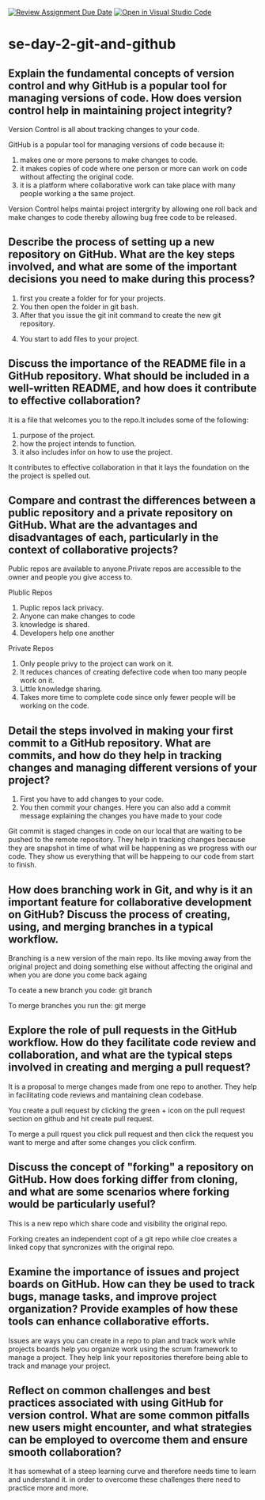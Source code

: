 [![Review Assignment Due Date](https://classroom.github.com/assets/deadline-readme-button-22041afd0340ce965d47ae6ef1cefeee28c7c493a6346c4f15d667ab976d596c.svg)](https://classroom.github.com/a/8wgCKhpZ)
[![Open in Visual Studio Code](https://classroom.github.com/assets/open-in-vscode-2e0aaae1b6195c2367325f4f02e2d04e9abb55f0b24a779b69b11b9e10269abc.svg)](https://classroom.github.com/online_ide?assignment_repo_id=15795629&assignment_repo_type=AssignmentRepo)
# se-day-2-git-and-github
## Explain the fundamental concepts of version control and why GitHub is a popular tool for managing versions of code. How does version control help in maintaining project integrity?

Version Control is all about tracking changes to your code.

GitHub is a popular tool for managing versions of code because it:
1) makes one or more persons to make changes to code.
2) it makes copies of code where one person or more can work on code without affecting the original code.
3) it is a platform where collaborative work can take place with many people working a the same project.

Version Control helps maintai project intergrity by allowing one roll back and make changes to code thereby allowing bug free code to be released.

## Describe the process of setting up a new repository on GitHub. What are the key steps involved, and what are some of the important decisions you need to make during this process?

1) first you create a folder for for your projects.
2) You then open the folder in git bash.
3) After that you issue the git init command to create the new git repository.
4. You start to add files to your project.

## Discuss the importance of the README file in a GitHub repository. What should be included in a well-written README, and how does it contribute to effective collaboration?

It is a file that welcomes you to the repo.It includes some of the following: 
1) purpose of the project.
2) how the project intends to function.
3) it also includes infor on how to use the project.

It contributes to effective collaboration in that it lays the foundation on the the project is spelled out.

## Compare and contrast the differences between a public repository and a private repository on GitHub. What are the advantages and disadvantages of each, particularly in the context of collaborative projects?

Public repos are available to anyone.Private repos are accessible to the owner and people you give access to.

Plublic Repos
1) Puplic repos lack privacy.
2) Anyone can make changes to code
3) knowledge is shared.
4) Developers help one another

Private Repos
1) Only people privy to the project can work on it.
2) It reduces chances of creating defective code when too many people work on it.
3) Little knowledge sharing.
4) Takes more time to complete code since only fewer people will be working on the code.

## Detail the steps involved in making your first commit to a GitHub repository. What are commits, and how do they help in tracking changes and managing different versions of your project?

1) First you have to add changes to your code.
2) You then commit your changes. Here you can also add a commit message explaining the changes you have made to your code

Git commit is staged changes in code on our local that are waiting to be pushed to the remote repository. They help in tracking changes because they are snapshot in time of what will be happening as we progress with our code. They show us everything that will be happeing to our code from start to finish.

## How does branching work in Git, and why is it an important feature for collaborative development on GitHub? Discuss the process of creating, using, and merging branches in a typical workflow.

Branching is a new version of the main repo.
Its like moving  away from the original project and doing something else without affecting the original and when you are done you come back againg

To ceate a new branch you  code: git branch <name of branch>

To merge branches you run the: git merge <branch name>

## Explore the role of pull requests in the GitHub workflow. How do they facilitate code review and collaboration, and what are the typical steps involved in creating and merging a pull request?

It is a proposal to merge changes made from one repo to another.
They help in facilitating code reviews and mantaining clean codebase.

You create a pull request by clicking the green + icon on the pull request section on github and hit create pull request.

To merge a pull rquest you click pull request and then click the request you want to merge and after some changes you click confirm.


## Discuss the concept of "forking" a repository on GitHub. How does forking differ from cloning, and what are some scenarios where forking would be particularly useful?

This is a new repo which share code and visibility the original repo.

Forking creates an independent copt of a git repo while cloe creates a linked copy that syncronizes with the original repo.

## Examine the importance of issues and project boards on GitHub. How can they be used to track bugs, manage tasks, and improve project organization? Provide examples of how these tools can enhance collaborative efforts.

Issues are ways you can create in a repo to plan and track work while projects boards help you organize work using the scrum framework to manage a project. They help link your repositories therefore being able to track and manage your project.

## Reflect on common challenges and best practices associated with using GitHub for version control. What are some common pitfalls new users might encounter, and what strategies can be employed to overcome them and ensure smooth collaboration?

It has somewhat of a steep learning curve and therefore needs time to learn and understand it. in order to overcome these challenges there need to practice more and more.